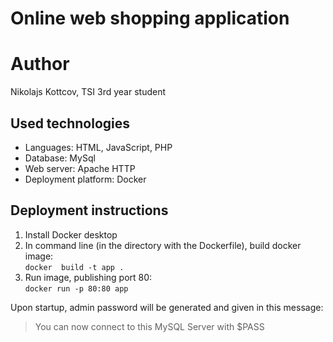 # Online web shopping application
# Author
Nikolajs Kottcov,
TSI 3rd year student
## Used technologies
* Languages: HTML, JavaScript, PHP 
* Database: MySql 
* Web server: Apache HTTP
* Deployment platform: Docker 
## Deployment instructions
1. Install Docker desktop
2. In command line (in the directory with the Dockerfile), build docker image:<br>
`docker  build -t app .`
3. Run image, publishing port 80:<br>
`docker run -p 80:80 app`

Upon startup, admin password will be generated and given in this message:
>You can now connect to this MySQL Server with $PASS

